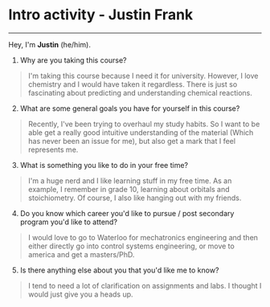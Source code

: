 # Intro activity - Justin Frank
---
Hey, I'm **Justin** (he/him).

1. Why are you taking this course?
> I'm taking this course because I need it for university. However, I love chemistry and I would have taken it regardless. There is just so fascinating about predicting and understanding chemical reactions.

2. What are some general goals you have for yourself in this course?
> Recently, I've been trying to overhaul my study habits. So I want to be able get a really good intuitive understanding of the material (Which has never been an issue for me), but also get a mark that I feel represents me.

3. What is something you like to do in your free time?
> I'm a huge nerd and I like learning stuff in my free time. As an example, I remember in grade 10, learning about orbitals and stoichiometry. Of course, I also like hanging out with my friends.

4. Do you know which career you'd like to pursue / post secondary program you'd like to attend?
> I would love to go to Waterloo for mechatronics engineering and then either directly go into control systems engineering, or move to america and get a masters/PhD.

5. Is there anything else about you that you'd like me to know?
> I tend to need a lot of clarification on assignments and labs. I thought I would just give you a heads up.